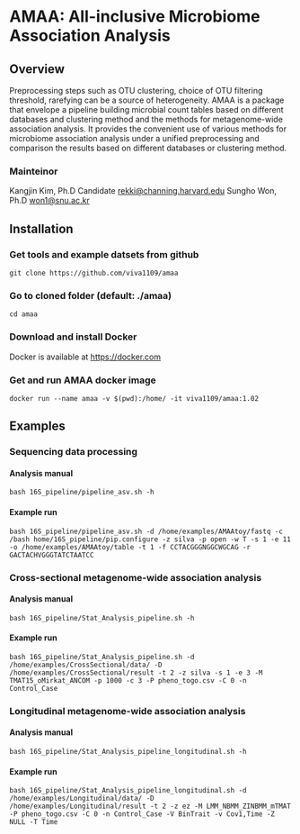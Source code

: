 # AMAA: All-inclusive Microbiome Association Analysis

## Overview
Preprocessing steps such as OTU clustering, choice of OTU filtering threshold, rarefying can be a source of heterogeneity. AMAA is a package that envelope a pipeline building microbial count tables based on different databases and clustering method and the methods for metagenome-wide association analysis. It provides the convenient use of various methods for microbiome association analysis under a unified preprocessing and comparison the results based on different databases or clustering method.
### Mainteinor
Kangjin Kim, Ph.D Candidate <rekki@channing.harvard.edu>
Sungho Won, Ph.D <won1@snu.ac.kr>

## Installation
### Get tools and example datsets from github
    git clone https://github.com/viva1109/amaa
### Go to cloned folder (default: ./amaa)
    cd amaa
### Download and install Docker
Docker is available at https://docker.com
### Get and run AMAA docker image
    docker run --name amaa -v $(pwd):/home/ -it viva1109/amaa:1.02
## Examples
### Sequencing data processing
#### Analysis manual
    bash 16S_pipeline/pipeline_asv.sh -h
#### Example run
    bash 16S_pipeline/pipeline_asv.sh -d /home/examples/AMAAtoy/fastq -c /bash home/16S_pipeline/pip.configure -z silva -p open -w T -s 1 -e 11 -o /home/examples/AMAAtoy/table -t 1 -f CCTACGGGNGGCWGCAG -r GACTACHVGGGTATCTAATCC
### Cross-sectional metagenome-wide association analysis
#### Analysis manual
    bash 16S_pipeline/Stat_Analysis_pipeline.sh -h
#### Example run
    bash 16S_pipeline/Stat_Analysis_pipeline.sh -d /home/examples/CrossSectional/data/ -D /home/examples/CrossSectional/result -t 2 -z silva -s 1 -e 3 -M TMAT15_oMirkat_ANCOM -p 1000 -c 3 -P pheno_togo.csv -C 0 -n Control_Case
### Longitudinal metagenome-wide association analysis
#### Analysis manual
    bash 16S_pipeline/Stat_Analysis_pipeline_longitudinal.sh -h
#### Example run
    bash 16S_pipeline/Stat_Analysis_pipeline_longitudinal.sh -d /home/examples/Longitudinal/data/ -D /home/examples/Longitudinal/result -t 2 -z ez -M LMM_NBMM_ZINBMM_mTMAT -P pheno_togo.csv -C 0 -n Control_Case -V BinTrait -v Cov1,Time -Z NULL -T Time

